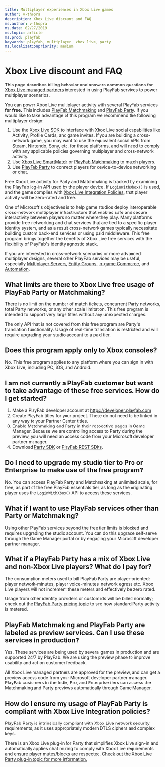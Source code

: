 ```yaml
---
title: Multiplayer experiences in Xbox Live games
author: v-thopra
description: Xbox Live discount and FAQ
ms.author: v-thopra
ms.date: 02/27/2019
ms.topic: article
ms.prod: playfab
keywords: playfab, multiplayer, xbox live, party
ms.localizationpriority: medium
---
```


# Xbox Live discount and FAQ

This page describes billing behavior and answers common questions for [Xbox Live managed partners](https://docs.microsoft.com/gaming/xbox-live/get-started/setup-partner-center/setup-partner-center-id-partners) interested in using PlayFab services to power multiplayer scenarios. 

You can power Xbox Live multiplayer activity with several PlayFab services **for free.** This includes [PlayFab Matchmaking](../../multiplayer/matchmaking/index.md) and [PlayFab Party](../../multiplayer/networking/index.md). If you would like to take advantage of this program we recommend the following multiplayer design:

1. Use the [Xbox Live SDK](https://docs.microsoft.com/gaming/xbox-live) to interface with Xbox Live social capabilities like 
Activity, Profile Cards, and game invites. If you are building a cross-network game, you may want to use the equivalent social APIs from Steam, Nintendo, Sony, etc. for those platforms, and will need to comply with any applicable policies governing multiplayer and cross-network activity.
2. Use [Xbox Live SmartMatch](https://docs.microsoft.com/gaming/xbox-live/multiplayer/multiplayer-manager/play-multiplayer-with-matchmaking) or  [PlayFab Matchmaking](../../multiplayer/matchmaking/index.md) to match players.
3. Use [PlayFab Party](../../multiplayer/networking/index.md) to connect players for device-to-device networking or chat.

Free Xbox Live activity for Party and Matchmaking is tracked by examining the PlayFab log-in API used by the player device. If `LoginWithXbox()` is used, and the game complies with [Xbox Live Integration Policies](https://aka.ms/XboxLivePolicy), that player activity will be zero-rated and free.  

One of Microsoft's objectives is to help game studios deploy interoperable cross-network multiplayer infrastructure that enables safe and secure interactivity between players no matter where they play. Many platforms provide free networking and chat services that are tied to a specific player identity system, and as a result cross-network games typically necessitate building custom back-end services or using paid middleware. This free program brings together the benefits of Xbox Live free services with the flexibility of PlayFab's identity agnostic stack. 

If you are interested in cross-network scenarios or more advanced multiplayer designs, several other PlayFab services may be useful, especially [Multiplayer Servers](../servers/index.md), [Entity Groups](../../data/playerdata/index.md), [in-game Commerce](https://docs.microsoft.com/gaming/playfab/index#pivot=documentation&panel=commerce), and [Automation](https://docs.microsoft.com/gaming/playfab/index#pivot=documentation&panel=automation). 

## What limits are there to Xbox Live free usage of PlayFab Party or Matchmaking?
There is no limit on the number of match tickets, concurrent Party networks, total Party networks, or any other scale limitation. This free program is intended to support very large titles without any unexpected charges. 

The only API that is not covered from this free program are Party's translation functionality. Usage of real-time translation is restricted and will require upgrading your studio account to a paid tier.

## Does this program apply only to Xbox consoles?
No. This free program applies to any platform where you can sign in with Xbox Live, including PC, iOS, and Android.

## I am not currently a PlayFab customer but want to take advantage of these free services. How do I get started?
1. Make a PlayFab developer account at https://developer.playfab.com
2. Create PlayFab titles for your project. These do not need to be linked in any way to your Partner Center titles.
3. Enable Matchmaking and Party in their respective pages in Game Manager. Because we are controlling access to Party during the preview, you will need an access code from your Microsoft developer partner manager.
4. Download [Party SDK](https://docs.microsoft.com/gaming/playfab/features/multiplayer/networking/) or [PlayFab REST SDKs](https://docs.microsoft.com/gaming/playfab/index#pivot=documentation&panel=sdks).


## Do I need to upgrade my studio tier to Pro or Enterprise to make use of the free program?
No. You can access PlayFab Party and Matchmaking at unlimited scale, for free, as part of the free PlayFab essentials tier, as long as the originating player uses the `LoginWithXbox()` API to access these services. 

## What if I want to use PlayFab services other than Party or Matchmaking?
Using other PlayFab services beyond the free tier limits is blocked and requires upgrading the studio account. You can do this upgrade self-serve through the Game Manager portal or by engaging your Microsoft developer partner manager.

## What if a PlayFab Party has a mix of Xbox Live and non-Xbox Live players? What do I pay for?
The consumption meters used to bill PlayFab Party are player-oriented: player network-minutes, player voice-minutes, network egress etc. Xbox Live players will not increment these meters and effectively be zero rated. 

Usage from other identity providers or custom ids will be billed normally; check out the [PlayFab Party pricing topic](../../multiplayer/networking/pricing.md) to see how standard Party activity is metered.

## PlayFab Matchmaking and PlayFab Party are labeled as preview services. Can I use these services in production?
Yes. These services are being used by several games in production and are supported 24/7 by PlayFab. We are using the preview phase to improve usability and act on customer feedback. 

All Xbox Live managed partners are approved for the preview, and can get a preview access code from your Microsoft developer partner manager. PlayFab customers in the Indie, Pro, and Enterprise tiers can access the Matchmaking and Party previews automatically through Game Manager.

## How do I ensure my usage of PlayFab Party is compliant with Xbox Live Integration policies?
PlayFab Party is intrinsically compliant with Xbox Live network security requirements, as it uses appropriately modern DTLS ciphers and complex keys. 

There is an Xbox Live plug-in for Party that simplifies Xbox Live sign-in and automatically applies chat muting to comply with Xbox Live requirements and ensure player mutes/blocks are respected. [Check out the Xbox Live Party plug-in topic for more information.](./party-xbox-live-guide.md)
